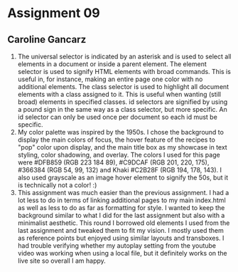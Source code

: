 # Assignment 09
## Caroline Gancarz

1. The universal selector is indicated by an asterisk and is used to select all elements in a document or inside a parent element. The element selector is used to signify HTML elements with broad commands. This is useful in, for instance, making an entire page one color with no additional elements. The class selector is used to highlight all document elements with a class assigned to it. This is useful when wanting (still broad) elements in specified classes. id selectors are signified by using a pound sign in the same way as a class selector, but more specific. An id selector can only be used once per document so each id must be specific.
2. My color palette was inspired by the 1950s. I chose the background to display the main colors of focus, the hover feature of the recipes to "pop" color upon display, and the main title box as my showcase in text styling, color shadowing, and overlay. The colors I used for this page were #DFB859 (RGB	223	184	89), #C9DCAF (RGB	201, 220, 175), #366384 (RGB	54, 99, 132) and Khaki #C2B28F (RGB 194, 178, 143). I also used grayscale as an image hover element to signify the 50s, but it is technically not a color! :)
3. This assignment was much easier than the previous assignment. I had a lot less to do in terms of linking additional pages to my main index.html as well as less to do as far as formatting for style. I wanted to keep the background similar to what I did for the last assignment but also with a minimalist aesthetic. This round I borrowed old elements I used from the last assignment and tweaked them to fit my vision. I mostly used them as reference points but enjoyed using similar layouts and transboxes. I had trouble verifying whether my autoplay setting from the youtube video was working when using a local file, but it definitely works on the live site so overall I am happy.
